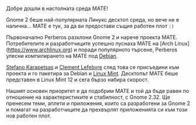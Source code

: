 <!--
.. линк:
.. описание:
.. тагове: Arch Linux,Debian,Linux Mint
.. дата: 2011-12-05 12:00:30
.. заглавие: Introducing MATE Desktop
.. слоган: 2011-12-05-introducing-mate-desktop
.. автор: Clement Lefebvre
-->

Добре дошли в настолната среда MATE!

Gnome 2 беше най-популярната Линукс десктоп среда, но вече не е наличнa... MATE
е тук, за да ви предостави същия работен плот `:)`

Първоначално Perberos разклони Gnome 2 и нарече проекта MATE. Потребителите и
разработчиците успешно пуснаха MATE на [Arch Linux]
(https://www.archlinux.org)
и поради популярното търсене, Perberos улесни компилирането на MATE под
[Debian](https://www.debian.org).

[Stefano Karapetsas](https://github.com/stefano-k) и [Clement Lefebvre](https://github.com/clefebvre)
след това се присъедини към проекта и го пакетира за Debian и [Linux Mint](https://www.linuxmint.com).
Десктопът MATE беше представен в Linux Mint 12 и сега бързо набира скорост.

Нашият основен приоритет е да подобрим MATE и той да бъде равен по отношение на характеристиките
и стабилност, с Gnome 2.32. Ще пренесем теми, аплети и приложения, които
са разработени за Gnome 2 и помагат на разработчиците да прехвърлят приложенията си към този
нов работен плот.

